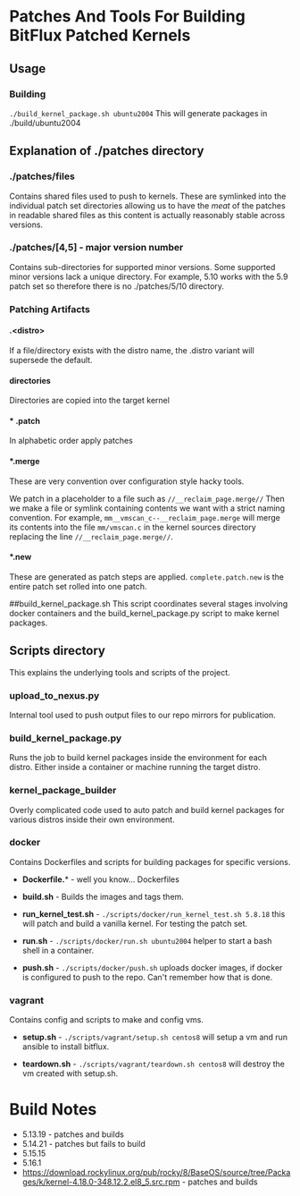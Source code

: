 # Patches And Tools For Building BitFlux Patched Kernels

## Usage
### Building
`
./build_kernel_package.sh ubuntu2004
`
This will generate packages in ./build/ubuntu2004


## Explanation of ./patches directory
### ./patches/files
Contains shared files used to push to kernels.  These are symlinked into the individual patch set directories allowing us to have the _meat_ of the patches in readable shared files as this content is actually reasonably stable across versions.

### ./patches/[4,5] - major version number
Contains sub-directories for supported minor versions.  Some supported minor versions lack a unique directory.  For example, 5.10 works with the 5.9 patch set so therefore there is no ./patches/5/10 directory.

### Patching Artifacts
#### .\<distro\>
If a file/directory exists with the distro name, the .distro variant will supersede the default.

#### directories
Directories are copied into the target kernel

#### * .patch
In alphabetic order apply patches

#### *.merge
These are very convention over configuration style hacky tools.

We patch in a placeholder to a file such as `//__reclaim_page.merge//`
Then we make a file or symlink containing contents we want with a strict naming convention.
For example, `mm__vmscan_c--__reclaim_page.merge` will merge its contents into the file `mm/vmscan.c` in the kernel sources directory replacing the line `//__reclaim_page.merge//`.

#### *.new
These are generated as patch steps are applied.  `complete.patch.new` is the entire patch set rolled into one patch.

##build_kernel_package.sh
This script coordinates several stages involving docker containers and the build_kernel_package.py script to make kernel packages.

## Scripts directory
This explains the underlying tools and scripts of the project.

### upload_to_nexus.py
Internal tool used to push output files to our repo mirrors for publication.

### build_kernel_package.py
Runs the job to build kernel packages inside the environment for each distro.  Either inside a container or machine running the target distro.

### kernel_package_builder
Overly complicated code used to auto patch and build kernel packages for various distros inside their own environment.

### docker
Contains Dockerfiles and scripts for building packages for specific versions.

- **Dockerfile.*** - well you know... Dockerfiles

- **build.sh** - Builds the images and tags them.

- **run_kernel_test.sh** - `./scripts/docker/run_kernel_test.sh 5.8.18` this will patch and build a vanilla kernel.  For testing the patch set.

- **run.sh** - `./scripts/docker/run.sh ubuntu2004` helper to start a bash shell in a container.

- **push.sh** - `./scripts/docker/push.sh` uploads docker images, if docker is configured to push to the repo.  Can't remember how that is done.


### vagrant
Contains config and scripts to make and config vms.

- **setup.sh** - `./scripts/vagrant/setup.sh centos8`  will setup a vm and run ansible to install bitflux.

- **teardown.sh** - `./scripts/vagrant/teardown.sh centos8`  will destroy the vm created with setup.sh.


# Build Notes
- 5.13.19 - patches and builds
- 5.14.21 - patches but fails to build
- 5.15.15
- 5.16.1
- https://download.rockylinux.org/pub/rocky/8/BaseOS/source/tree/Packages/k/kernel-4.18.0-348.12.2.el8_5.src.rpm - patches and builds
